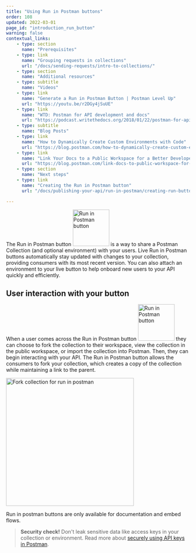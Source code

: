 ```yaml
---
title: "Using Run in Postman buttons"
order: 108
updated: 2022-03-01
page_id: "introduction_run_button"
warning: false
contextual_links:
    - type: section
      name: "Prerequisites"
    - type: link
      name: "Grouping requests in collections"
      url: "/docs/sending-requests/intro-to-collections/"
    - type: section
      name: "Additional resources"
    - type: subtitle
      name: "Videos"
    - type: link
      name: "Generate a Run in Postman Button | Postman Level Up"
      url: "https://youtu.be/r2DGy4jSuUE"
    - type: link
      name: "WTD: Postman for API development and docs"
      url: "https://podcast.writethedocs.org/2018/01/22/postman-for-api-docs-write-the-docs/"
    - type: subtitle
      name: "Blog Posts"
    - type: link
      name: "How to Dynamically Create Custom Environments with Code"
      url: "https://blog.postman.com/how-to-dynamically-create-custom-environments-with-code/"
    - type: link
      name: "Link Your Docs to a Public Workspace for a Better Developer Experience"
      url: "https://blog.postman.com/link-docs-to-public-workspace-for-better-developer-experience/"
    - type: section
      name: "Next steps"
    - type: link
      name: "Creating the Run in Postman button"
      url: "/docs/publishing-your-api/run-in-postman/creating-run-button/"

---
```


The Run in Postman button <img alt="Run in Postman button" src="https://assets.postman.com/postman-docs/run-in-postman-button-icon.jpg" width="100px"/> is a way to share a Postman Collection (and optional environment) with your users. Live Run in Postman buttons automatically stay updated with changes to your collection, providing consumers with its most recent version. You can also attach an environment to your live button to help onboard new users to your API quickly and efficiently.

## User interaction with your button

When a user comes across the Run in Postman button <img alt="Run in Postman button" src="https://assets.postman.com/postman-docs/run-in-postman-button-icon.jpg" width="100px"/> they can choose to fork the collection to their workspace, view the collection in the public workspace, or import the collection into Postman. Then, they can begin interacting with your API. The Run in Postman button allows the consumers to fork your collection, which creates a copy of the collection while maintaining a link to the parent.

<img alt="Fork collection for run in postman" src="https://assets.postman.com/postman-docs/fork-collection-for-run-in-postman.jpg" height="350px"/>

Run in postman buttons are only available for documentation and embed flows.

> **Security check!** Don't leak sensitive data like access keys in your collection or environment. Read more about [securely using API keys in Postman](https://blog.postman.com/how-to-use-api-keys/).
